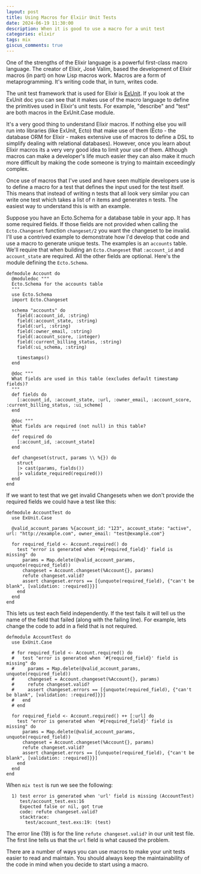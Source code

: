 ```yaml
---
layout: post
title: Using Macros for Elxiir Unit Tests
date: 2024-06-19 11:30:00
description: When it is good to use a macro for a unit test
categories: elixir
tags: mix
giscus_comments: true
---
```


One of the strengths of the Elixir language is a powerful first-class macro language. The creator
of Elixir, José Valim, based the development of Elixir macros (in part) on how Lisp macros work.
Macros are a form of metaprogramming. It's writing code that, in turn, writes code.

The unit test framework that is used for Elixir is [ExUnit](https://hexdocs.pm/ex_unit/ExUnit.html).
If you look at the ExUnit doc you can see that it makes use of the macro language to define the
primitives used in Elixir's unit tests. For example, "describe" and "test" are both macros in the
ExUnit.Case module.

It's a very good thing to understand Elixir macros. If nothing else you will run into libraries
(like ExUnit, Ecto) that make use of them (Ecto - the database ORM for Elixir - makes extensive use of
macros to define a DSL to simplify dealing with relational databases). However, once you learn
about Elixir macros its a very very good idea to limit your use of them. Although macros can
make a developer's life much easier they can also make it much more difficult by making the code
someone is trying to maintain exceedingly complex.

Once use of macros that I've used and have seen multiple developers use is to define a macro
for a test that defines the input used for the test itself. This means that instead of writing
n tests that all look very similar you can write one test which takes a list of n items and
generates n tests. The easiest way to understand this is with an example.

Suppose you have an Ecto.Schema for a database table in your app. It has some required fields.
If those fields are not provided when calling the `Ecto.Changeset` function `changeset/2` you
want the changeset to be invalid. I'll use a contrived example to demonstrate how I'd develop
that code and use a macro to generate unique tests. The examples is an `accounts` table.
We'll require that when building an `Ecto.Changeset` that `:account_id` and `account_state`
are required. All the other fields are optional. Here's the module defining the `Ecto.Schema`.

```
defmodule Account do
  @moduledoc """
  Ecto.Schema for the accounts table
  """
  use Ecto.Schema
  import Ecto.Changeset

  schema "accounts" do
    field(:account_id, :string)
    field(:account_state, :string)
    field(:url, :string)
    field(:owner_email, :string)
    field(:account_score, :integer)
    field(:current_billing_status, :string)
    field(:ui_schema, :string)

    timestamps()
  end

  @doc """
  What fields are used in this table (excludes default timestamp fields)?
  """
  def fields do
    [:account_id, :account_state, :url, :owner_email, :account_score, :current_billing_status, :ui_scheme]
  end

  @doc """
  What fields are required (not null) in this table?
  """
  def required do
    [:account_id, :account_state]
  end

  def changeset(struct, params \\ %{}) do
    struct
    |> cast(params, fields())
    |> validate_required(required())
  end
end
```

If we want to test that we get invalid Changesets when we don't provide the required fields we could have
a test like this:

```
defmodule AccountTest do
  use ExUnit.Case

  @valid_account_params %{account_id: "123", account_state: "active", url: "http://example.com", owner_email: "test@example.com"}

  for required_field <- Account.required() do
    test "error is generated when '#{required_field}' field is missing" do
      params = Map.delete(@valid_account_params, unquote(required_field))
      changeset = Account.changeset(%Account{}, params)
      refute changeset.valid?
      assert changeset.errors == [{unquote(required_field), {"can't be blank", [validation: :required]}}]
    end
  end
end
```

This lets us test each field independently. If the test fails it will tell us the name of the field that failed
(along with the failing line). For example, lets change the code to add in a field that is not required.

```
defmodule AccountTest do
  use ExUnit.Case

  # for required_field <- Account.required() do
  #   test "error is generated when '#{required_field}' field is missing" do
  #     params = Map.delete(@valid_account_params, unquote(required_field))
  #     changeset = Account.changeset(%Account{}, params)
  #     refute changeset.valid?
  #     assert changeset.errors == [{unquote(required_field), {"can't be blank", [validation: :required]}}]
  #   end
  # end

  for required_field <- Account.required() ++ [:url] do
    test "error is generated when '#{required_field}' field is missing" do
      params = Map.delete(@valid_account_params, unquote(required_field))
      changeset = Account.changeset(%Account{}, params)
      refute changeset.valid?
      assert changeset.errors == [{unquote(required_field), {"can't be blank", [validation: :required]}}]
    end
  end
end
```

When `mix test` is run we see the following:

```
  1) test error is generated when 'url' field is missing (AccountTest)
     test/account_test.exs:16
     Expected false or nil, got true
     code: refute changeset.valid?
     stacktrace:
       test/account_test.exs:19: (test)
```

The error line (19) is for the line `refute changeset.valid?` in our unit test file. The
first line tells us that the `url` field is what caused the problem.

There are a number of ways you can use macros to make your unit tests easier to read and maintain.
You should always keep the maintainability of the code in mind when you decide to start using
a macro.

